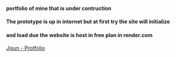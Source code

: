 #### portfolio of mine that is under contruction

#### The prototype is up in internet but at first try the site will initialize
#### and load due the website is host in free plan in render.com

[Jisun - Protfolio](https://savjalade84.pythonanywhere.com/)


